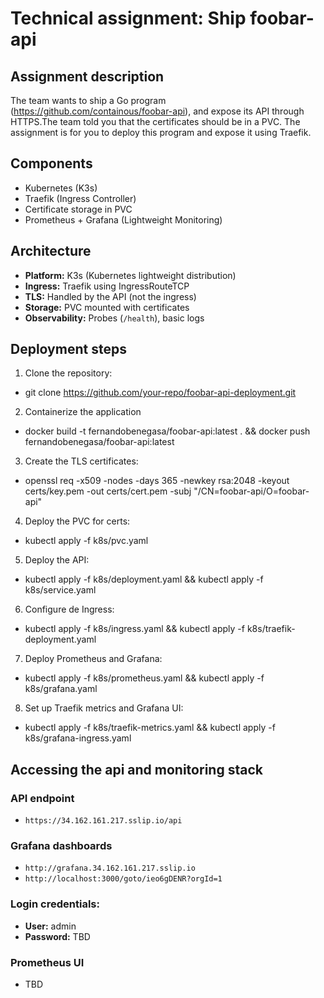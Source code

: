 # Technical assignment: Ship foobar-api

## Assignment description
The team wants to ship a Go program (https://github.com/containous/foobar-api), and expose its API through HTTPS.The team told you that the certificates should be in a PVC. The assignment is for you to deploy this program and expose it using Traefik.


## Components
- Kubernetes (K3s)
- Traefik (Ingress Controller)
- Certificate storage in PVC
- Prometheus + Grafana (Lightweight Monitoring)

## Architecture

- **Platform:** K3s (Kubernetes lightweight distribution)
- **Ingress:** Traefik using IngressRouteTCP
- **TLS:** Handled by the API (not the ingress)
- **Storage:** PVC mounted with certificates
- **Observability:** Probes (`/health`), basic logs

## Deployment steps

1. Clone the repository:
- git clone https://github.com/your-repo/foobar-api-deployment.git

2. Containerize the application
- docker build -t fernandobenegasa/foobar-api:latest . && docker push fernandobenegasa/foobar-api:latest

3. Create the TLS certificates:
- openssl req -x509 -nodes -days 365 -newkey rsa:2048 -keyout certs/key.pem -out certs/cert.pem -subj "/CN=foobar-api/O=foobar-api"

4. Deploy the PVC for certs:
-  kubectl apply -f k8s/pvc.yaml

5. Deploy the API:
- kubectl apply -f k8s/deployment.yaml && kubectl apply -f k8s/service.yaml

6. Configure de Ingress:
- kubectl apply -f k8s/ingress.yaml && kubectl apply -f k8s/traefik-deployment.yaml

7. Deploy Prometheus and Grafana:
- kubectl apply -f k8s/prometheus.yaml && kubectl apply -f k8s/grafana.yaml

8. Set up Traefik metrics and Grafana UI:
- kubectl apply -f k8s/traefik-metrics.yaml && kubectl apply -f k8s/grafana-ingress.yaml

## Accessing the api and monitoring stack

### API endpoint
- `https://34.162.161.217.sslip.io/api`

### Grafana dashboards
- `http://grafana.34.162.161.217.sslip.io`
- `http://localhost:3000/goto/ieo6gDENR?orgId=1`

### Login credentials:
- **User:** admin
- **Password:** TBD

### Prometheus UI
- TBD
